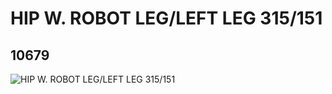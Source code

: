 # HIP W. ROBOT LEG/LEFT LEG 315/151
## 10679
![HIP W. ROBOT LEG/LEFT LEG 315/151](https://lc-www-live-s.legocdn.com/media/bricks/5/2/6009159.jpg)